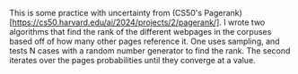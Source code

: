 This is some practice with uncertainty from (CS50's Pagerank)[https://cs50.harvard.edu/ai/2024/projects/2/pagerank/]. I wrote two algorithms that find the rank of the different webpages in the corpuses based off of how many other pages reference it. One uses sampling, and tests N cases with a random number generator to find the rank. The second iterates over the pages probabilities until they converge at a value.